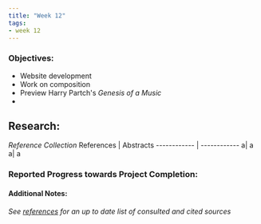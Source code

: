 ```yaml
---
title: "Week 12"
tags:
- week 12
---
```


### Objectives: 
- Website development
- Work on composition
- Preview Harry Partch's _Genesis of a Music_
- 

## Research:
_Reference Collection_
References | Abstracts
------------ | ------------
a| a
a| a





### Reported Progress towards Project Completion:


#### Additional Notes:

*See [references](/notes/vault/references.md) for an up to date list of consulted and cited sources*